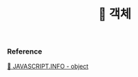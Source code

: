 # <div align="center">📍 객체</div>

<br>

### Reference

[🔗 JAVASCRIPT.INFO - object](https://ko.javascript.info/object)

<br>
